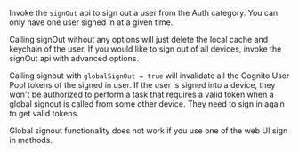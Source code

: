 Invoke the `signOut` api to sign out a user from the Auth category. You can only have one user signed in at a given time.

<inline-fragment platform="android" src="~/lib/auth/fragments/android/signout/10_local_signout.md"></inline-fragment>
<inline-fragment platform="ios" src="~/lib/auth/fragments/ios/signout/10_local_signout.md"></inline-fragment>
<inline-fragment platform="flutter" src="~/lib/auth/fragments/flutter/signout/10_local_signout.md"></inline-fragment>

Calling signOut without any options will just delete the local cache and keychain of the user. If you would like to sign out of all devices, invoke the signOut api with advanced options.

<inline-fragment platform="android" src="~/lib/auth/fragments/android/signout/20_global_signout.md"></inline-fragment>
<inline-fragment platform="ios" src="~/lib/auth/fragments/ios/signout/20_global_signout.md"></inline-fragment>
<inline-fragment platform="flutter" src="~/lib/auth/fragments/flutter/signout/20_global_signout.md"></inline-fragment>

Calling signout with `globalSignOut = true` will invalidate all the Cognito User Pool tokens of the signed in user. If the user is signed into a device, they won't be authorized to perform a task that requires a valid token when a global signout is called from some other device. They need to sign in again to get valid tokens.

<amplify-callout warning>
Global signout functionality does not work if you use one of the web UI sign in methods.
</amplify-callout>